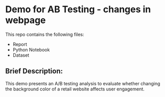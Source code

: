 # Demo for AB Testing - changes in webpage

This repo contains the following files:
- Report
- Python Notebook
- Dataset

## Brief Description:

This demo presents an A/B testing analysis to evaluate whether changing the background color of a retail website affects user engagement.
